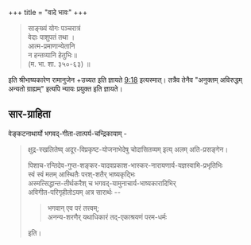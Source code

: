 +++
title = "वादे भावः"
+++


> साङ्ख्यं योगः पञ्चरात्रं  
वेदाः पाशुपतं तथा ।  
आत्म-प्रमाणान्येतानि  
न हन्तव्यानि हेतुभिः॥  
(म. भा. शा. ३५०-६३) ॥ 

इति श्रीभाष्यकारेण रामानुजेन +उच्यत इति ज्ञायते [9:18](https://www.youtube.com/watch?v=0ro_KiLqA0w&t=558s) इत्यस्मात्। तत्रैव तेनैव "अनुक्तम् अविरुद्धम् अन्यतो ग्राह्यम्" इत्यपि न्यायः प्रयुक्त इति ज्ञायते।

## सार-ग्राहिता
वेङ्कटनाथार्यो भगवद्-गीता-तात्पर्य-चन्द्रिकायाम् -

> क्षुद्र-स्खलितेष्व् अदूर-विप्रकृष्ट-योजनाभेदेषु
चोदासितव्यम् इत्य् अलम् अति-प्रसङ्गेन।
> 
> पिशाच-रन्तिदेव-गुप्त-शङ्कर-यादवप्रकाश-भास्कर-नारायणार्य-यज्ञस्वामि-प्रभृतिभिः  
स्वं स्वं मतम् आस्थितैः परश्-शतैर् भाष्यकृद्भिः  
अस्मत्सिद्धान्त-तीर्थकरैश् च भगवद्-यामुनाचार्य-भाष्यकारादिभिर्  
अविगीत-परिगृहीतोऽयम् अत्र सारार्थः --  
> 
>>  भगवान् एव परं तत्त्वम्;  
> अनन्य-शरणैर् यथाधिकारं तद्-एकाश्रयणं परम-धर्मः 
> 
> इति।  


